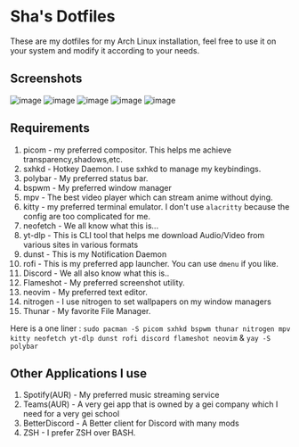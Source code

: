 # Sha's Dotfiles
These are my dotfiles for my Arch Linux installation, feel free to use it on your system and modify it according to your needs.

## Screenshots
![image](https://user-images.githubusercontent.com/79645349/140621097-1639d968-05a6-4cdc-b4d3-924e77f6c756.png)
![image](https://user-images.githubusercontent.com/79645349/140621293-8a90b639-7a8f-48ba-bd19-4aaf3a451c54.png)
![image](https://user-images.githubusercontent.com/79645349/140621139-725c2cd2-768c-4ab0-835c-a197c379ec52.png)
![image](https://user-images.githubusercontent.com/79645349/140621173-6a3873c0-02aa-4528-9771-e282d9acf514.png)
![image](https://user-images.githubusercontent.com/79645349/140621313-24d1950d-8a49-467c-9e15-6398351f4b62.png)



## Requirements

1. picom - my preferred compositor. This helps me achieve transparency,shadows,etc.
2. sxhkd - Hotkey Daemon. I use sxhkd to manage my keybindings.
3. polybar - My preferred status bar.
4. bspwm - My preferred window manager
5. mpv - The best video player which can stream anime without dying.
6. kitty - my preferred terminal emulator. I don't use `alacritty` because the config are too complicated for me.
7. neofetch - We all know what this is...
8. yt-dlp - This is CLI tool that helps me download Audio/Video from various sites in various formats
9. dunst - This is my Notification Daemon
  10. rofi - This is my preferred app launcher. You can use `dmenu` if you like.
  11. Discord - We all also know what this is..
  12. Flameshot - My preferred screenshot utility.
  13. neovim - My preferred text editor.
  14. nitrogen - I use nitrogen to set wallpapers on my window managers
  15. Thunar - My favorite File Manager. 

Here is a one liner : `sudo pacman -S picom sxhkd bspwm thunar nitrogen mpv kitty neofetch yt-dlp dunst rofi discord flameshot neovim` & `yay -S polybar`


## Other Applications I use
1. Spotify(AUR) - My preferred music streaming service
2. Teams(AUR) - A very gei app that is owned by a gei company which I need for a very gei school
3. BetterDiscord - A Better client for Discord with many mods
4. ZSH - I prefer ZSH over BASH.
